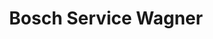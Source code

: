 ---
title: "Bosch Service Wagner"
url: /sankt-katharinen/bosch-service-wagner/
shop: Autowerkstatt
---